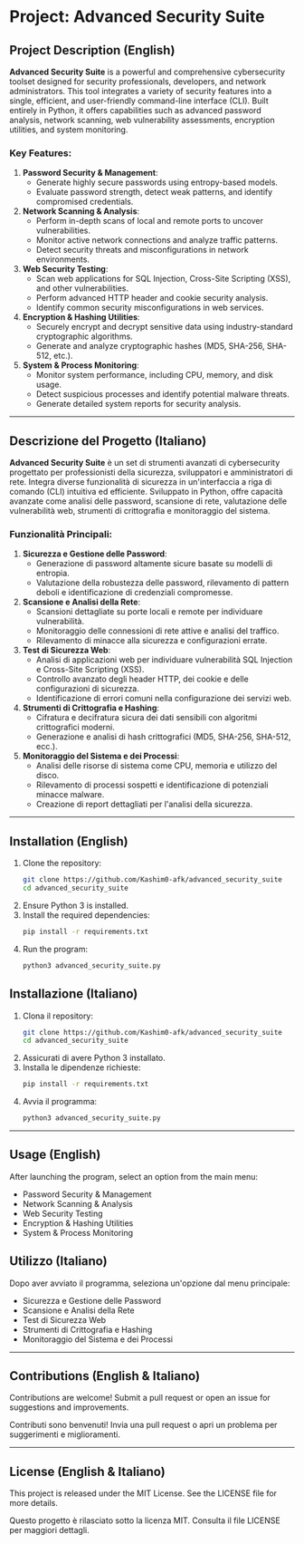 # Project: Advanced Security Suite

## Project Description (English)
**Advanced Security Suite** is a powerful and comprehensive cybersecurity toolset designed for security professionals, developers, and network administrators. This tool integrates a variety of security features into a single, efficient, and user-friendly command-line interface (CLI). Built entirely in Python, it offers capabilities such as advanced password analysis, network scanning, web vulnerability assessments, encryption utilities, and system monitoring.

### Key Features:
1. **Password Security & Management**:
   - Generate highly secure passwords using entropy-based models.
   - Evaluate password strength, detect weak patterns, and identify compromised credentials.
2. **Network Scanning & Analysis**:
   - Perform in-depth scans of local and remote ports to uncover vulnerabilities.
   - Monitor active network connections and analyze traffic patterns.
   - Detect security threats and misconfigurations in network environments.
3. **Web Security Testing**:
   - Scan web applications for SQL Injection, Cross-Site Scripting (XSS), and other vulnerabilities.
   - Perform advanced HTTP header and cookie security analysis.
   - Identify common security misconfigurations in web services.
4. **Encryption & Hashing Utilities**:
   - Securely encrypt and decrypt sensitive data using industry-standard cryptographic algorithms.
   - Generate and analyze cryptographic hashes (MD5, SHA-256, SHA-512, etc.).
5. **System & Process Monitoring**:
   - Monitor system performance, including CPU, memory, and disk usage.
   - Detect suspicious processes and identify potential malware threats.
   - Generate detailed system reports for security analysis.

---

## Descrizione del Progetto (Italiano)
**Advanced Security Suite** è un set di strumenti avanzati di cybersecurity progettato per professionisti della sicurezza, sviluppatori e amministratori di rete. Integra diverse funzionalità di sicurezza in un'interfaccia a riga di comando (CLI) intuitiva ed efficiente. Sviluppato in Python, offre capacità avanzate come analisi delle password, scansione di rete, valutazione delle vulnerabilità web, strumenti di crittografia e monitoraggio del sistema.

### Funzionalità Principali:
1. **Sicurezza e Gestione delle Password**:
   - Generazione di password altamente sicure basate su modelli di entropia.
   - Valutazione della robustezza delle password, rilevamento di pattern deboli e identificazione di credenziali compromesse.
2. **Scansione e Analisi della Rete**:
   - Scansioni dettagliate su porte locali e remote per individuare vulnerabilità.
   - Monitoraggio delle connessioni di rete attive e analisi del traffico.
   - Rilevamento di minacce alla sicurezza e configurazioni errate.
3. **Test di Sicurezza Web**:
   - Analisi di applicazioni web per individuare vulnerabilità SQL Injection e Cross-Site Scripting (XSS).
   - Controllo avanzato degli header HTTP, dei cookie e delle configurazioni di sicurezza.
   - Identificazione di errori comuni nella configurazione dei servizi web.
4. **Strumenti di Crittografia e Hashing**:
   - Cifratura e decifratura sicura dei dati sensibili con algoritmi crittografici moderni.
   - Generazione e analisi di hash crittografici (MD5, SHA-256, SHA-512, ecc.).
5. **Monitoraggio del Sistema e dei Processi**:
   - Analisi delle risorse di sistema come CPU, memoria e utilizzo del disco.
   - Rilevamento di processi sospetti e identificazione di potenziali minacce malware.
   - Creazione di report dettagliati per l'analisi della sicurezza.

---

## Installation (English)
1. Clone the repository:
   ```bash
   git clone https://github.com/Kashim0-afk/advanced_security_suite
   cd advanced_security_suite
   ```
2. Ensure Python 3 is installed.
3. Install the required dependencies:
   ```bash
   pip install -r requirements.txt
   ```
4. Run the program:
   ```bash
   python3 advanced_security_suite.py
   ```

## Installazione (Italiano)
1. Clona il repository:
   ```bash
   git clone https://github.com/Kashim0-afk/advanced_security_suite
   cd advanced_security_suite
   ```
2. Assicurati di avere Python 3 installato.
3. Installa le dipendenze richieste:
   ```bash
   pip install -r requirements.txt
   ```
4. Avvia il programma:
   ```bash
   python3 advanced_security_suite.py
   ```

---

## Usage (English)
After launching the program, select an option from the main menu:
   - Password Security & Management
   - Network Scanning & Analysis
   - Web Security Testing
   - Encryption & Hashing Utilities
   - System & Process Monitoring

## Utilizzo (Italiano)
Dopo aver avviato il programma, seleziona un'opzione dal menu principale:
   - Sicurezza e Gestione delle Password
   - Scansione e Analisi della Rete
   - Test di Sicurezza Web
   - Strumenti di Crittografia e Hashing
   - Monitoraggio del Sistema e dei Processi

---

## Contributions (English & Italiano)
Contributions are welcome! Submit a pull request or open an issue for suggestions and improvements.

Contributi sono benvenuti! Invia una pull request o apri un problema per suggerimenti e miglioramenti.

---

## License (English & Italiano)
This project is released under the MIT License. See the LICENSE file for more details.

Questo progetto è rilasciato sotto la licenza MIT. Consulta il file LICENSE per maggiori dettagli.

